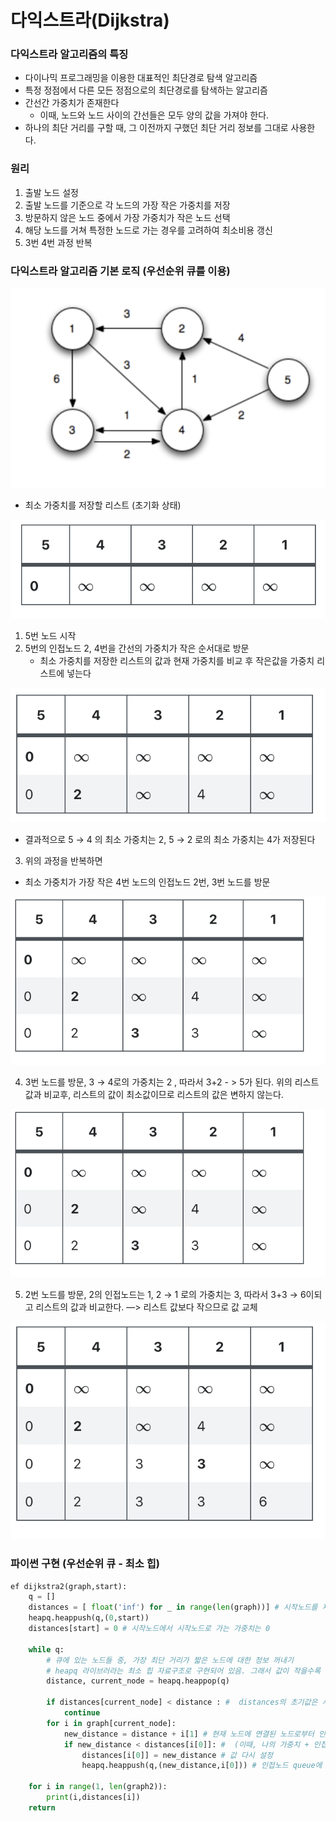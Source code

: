 # 다익스트라(Dijkstra)

### 다익스트라 알고리즘의 특징

- 다이나믹 프로그래밍을 이용한 대표적인 최단경로 탐색 알고리즘
- 특정 정점에서 다른 모든 정점으로의 최단경로를 탐색하는 알고리즘
- 간선간 가중치가 존재한다
    - 이때, 노드와 노드 사이의 간선들은 모두 양의 값을 가져야 한다.
- 하나의 최단 거리를 구할 때, 그 이전까지 구했던 최단 거리 정보를 그대로 사용한다.

### 원리

1. 출발 노드 설정
2. 출발 노드를 기준으로 각 노드의 가장 작은 가중치를 저장
3. 방문하지 않은 노드 중에서 가장 가중치가 작은 노드 선택
4. 해당 노드를 거쳐 특정한 노드로 가는 경우를 고려하여 최소비용 갱신
5. 3번 4번 과정 반복

### 다익스트라 알고리즘 기본 로직 (우선순위 큐를 이용)

![%E1%84%83%E1%85%A1%E1%84%8B%E1%85%B5%E1%86%A8%E1%84%89%E1%85%B3%E1%84%90%E1%85%B3%E1%84%85%E1%85%A1(Dijkstra)%209ab6b290a2974f3494ddf787d24a36a9/_2021-05-17__3.50.08.png](%E1%84%83%E1%85%A1%E1%84%8B%E1%85%B5%E1%86%A8%E1%84%89%E1%85%B3%E1%84%90%E1%85%B3%E1%84%85%E1%85%A1(Dijkstra)%209ab6b290a2974f3494ddf787d24a36a9/_2021-05-17__3.50.08.png)

- 최소 가중치를 저장할 리스트 (초기화 상태)

![%E1%84%83%E1%85%A1%E1%84%8B%E1%85%B5%E1%86%A8%E1%84%89%E1%85%B3%E1%84%90%E1%85%B3%E1%84%85%E1%85%A1(Dijkstra)%209ab6b290a2974f3494ddf787d24a36a9/_2021-05-17__4.45.11.png](%E1%84%83%E1%85%A1%E1%84%8B%E1%85%B5%E1%86%A8%E1%84%89%E1%85%B3%E1%84%90%E1%85%B3%E1%84%85%E1%85%A1(Dijkstra)%209ab6b290a2974f3494ddf787d24a36a9/_2021-05-17__4.45.11.png)

1. 5번 노드 시작
2. 5번의 인접노드 2, 4번을 간선의 가중치가 작은 순서대로 방문
    - 최소 가중치를 저장한 리스트의 값과 현재 가중치를 비교 후 작은값을 가중치 리스트에 넣는다

![%E1%84%83%E1%85%A1%E1%84%8B%E1%85%B5%E1%86%A8%E1%84%89%E1%85%B3%E1%84%90%E1%85%B3%E1%84%85%E1%85%A1(Dijkstra)%209ab6b290a2974f3494ddf787d24a36a9/_2021-05-17__4.49.02.png](%E1%84%83%E1%85%A1%E1%84%8B%E1%85%B5%E1%86%A8%E1%84%89%E1%85%B3%E1%84%90%E1%85%B3%E1%84%85%E1%85%A1(Dijkstra)%209ab6b290a2974f3494ddf787d24a36a9/_2021-05-17__4.49.02.png)

- 결과적으로 5 → 4 의 최소 가중치는 2,   5 → 2 로의 최소 가중치는 4가 저장된다

3. 위의 과정을 반복하면

- 최소 가중치가 가장 작은 4번 노드의 인접노드 2번, 3번 노드를 방문

![%E1%84%83%E1%85%A1%E1%84%8B%E1%85%B5%E1%86%A8%E1%84%89%E1%85%B3%E1%84%90%E1%85%B3%E1%84%85%E1%85%A1(Dijkstra)%209ab6b290a2974f3494ddf787d24a36a9/_2021-05-17__4.53.26.png](%E1%84%83%E1%85%A1%E1%84%8B%E1%85%B5%E1%86%A8%E1%84%89%E1%85%B3%E1%84%90%E1%85%B3%E1%84%85%E1%85%A1(Dijkstra)%209ab6b290a2974f3494ddf787d24a36a9/_2021-05-17__4.53.26.png)

4.  3번 노드를 방문,  3 → 4로의 가중치는 2 , 따라서 3+2 - > 5가 된다. 위의 리스트값과 비교후, 리스트의 값이 최소값이므로 리스트의 값은 변하지 않는다.

![%E1%84%83%E1%85%A1%E1%84%8B%E1%85%B5%E1%86%A8%E1%84%89%E1%85%B3%E1%84%90%E1%85%B3%E1%84%85%E1%85%A1(Dijkstra)%209ab6b290a2974f3494ddf787d24a36a9/_2021-05-17__4.53.26.png](%E1%84%83%E1%85%A1%E1%84%8B%E1%85%B5%E1%86%A8%E1%84%89%E1%85%B3%E1%84%90%E1%85%B3%E1%84%85%E1%85%A1(Dijkstra)%209ab6b290a2974f3494ddf787d24a36a9/_2021-05-17__4.53.26.png)

5.  2번 노드를 방문, 2의 인접노드는 1,   2 → 1 로의 가중치는 3, 따라서 3+3 → 6이되고 리스트의 값과 비교한다.   —> 리스트 값보다 작으므로 값 교체

![%E1%84%83%E1%85%A1%E1%84%8B%E1%85%B5%E1%86%A8%E1%84%89%E1%85%B3%E1%84%90%E1%85%B3%E1%84%85%E1%85%A1(Dijkstra)%209ab6b290a2974f3494ddf787d24a36a9/_2021-05-17__5.00.07.png](%E1%84%83%E1%85%A1%E1%84%8B%E1%85%B5%E1%86%A8%E1%84%89%E1%85%B3%E1%84%90%E1%85%B3%E1%84%85%E1%85%A1(Dijkstra)%209ab6b290a2974f3494ddf787d24a36a9/_2021-05-17__5.00.07.png)

### 파이썬 구현 (우선순위 큐 - 최소 힙)

```python
ef dijkstra2(graph,start):
    q = []
    distances = [ float('inf') for _ in range(len(graph))] # 시작노드를 제외하고 나머지는 전부 가장 큰 값으로 초기화한다.
    heapq.heappush(q,(0,start))
    distances[start] = 0 # 시작노드에서 시작노드로 가는 가중치는 0

    while q:
        # 큐에 있는 노드들 중, 가장 최단 거리가 짧은 노드에 대한 정보 꺼내기
        # heapq 라이브러라는 최소 힙 자료구조로 구현되어 있음. 그래서 값이 작을수록 우선순위가 높아 pop하면 가장 작은 가중치를 가진 노드의 정보가 나옴
        distance, current_node = heapq.heappop(q)

        if distances[current_node] < distance : #  distances의 초기값은 시작노드를 제외하고 무한대.
            continue
        for i in graph[current_node]:
            new_distance = distance + i[1] # 현재 노드에 연결된 노드로부터 인접해 있는 노드에 방문
            if new_distance < distances[i[0]]: #  (이때, 나의 가중치 + 인접노드로의 가중치 와 최소가중치 리스트의 값과 비교)
                distances[i[0]] = new_distance # 값 다시 설정
                heapq.heappush(q,(new_distance,i[0])) # 인접노드 queue에 저장

    for i in range(1, len(graph2)):
        print(i,distances[i])
    return
```

